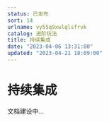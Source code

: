 ```yaml
---
status: 已发布
sort: 14
urlname: vy55q9xwlqlsfrvk
catalog: 进阶玩法
title: 持续集成
date: "2023-04-06 13:31:00"
updated: "2023-04-21 18:09:00"
---
```


# 持续集成

文档建设中…
